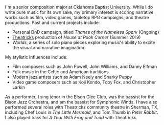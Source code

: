 I'm a senior composition major at Oklahoma Baptist University.
While I do write pure music for its own sake, my primary interest is scoring narrative works
such as film, video games, tabletop RPG campaigns, and theatre productions.
Past and current projects include:
- Personal DnD campaign, titled *Thanes of the Nameless Spark* (Ongoing)
- [Theatricks](https://www.theatricks.org/) production of *House at Pooh Corner* (Summer 2019)
- *Worlds*, a series of solo piano pieces exploring music's ability to excite
  the visual and narrative imagination.

My stylistic influences include:
- Film composers such as John Powell, John Williams, and Danny Elfman
- Folk music in the Celtic and American traditions
- Modern jazz artists such as Adam Neely and Snarky Puppy
- Video game composers such as Koji Kondo, Toby Fox, and Christopher Larkin

As a performer, I sing tenor in the Bison Glee Club,
was the bassist for the Bison Jazz Orchestra,
and am the bassist for Symphonic Winds.
I have also performed several roles with Theatricks community theatre in Sherman, TX,
including Chef Louis in *The Little Mermaid*, and Tom Thumb in *Peter Rabbit*.
I also played bass for *A Year With Frog and Toad* with Theatricks.
